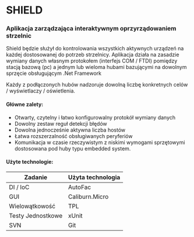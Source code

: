 # SHIELD
### Aplikacja zarządzająca interaktywnym oprzyrządowaniem strzelnic

Shield będzie służył do kontrolowania wszystkich aktywnych urządzeń na każdej dostosowanej do potrzeb strzelnicy.
Aplikacja działa na zasadzie wymiany danych własnym protokołem (interfejs COM / FTDI) pomiędzy stacją bazową (pc) a jednym lub wieloma hubami bazującymi na dowolnym sprzęcie obsługującym .Net Framework

Każdy z podłączonych hubów nadzoruje dowolną liczbę konkretnych celów / wyświetlaczy / oświetlenia.

#### Główne zalety:
- Otwarty, czytelny i łatwo konfigurowalny protokół wymiany danych
- Dowolny zestaw reguł detekcji błędów
- Dowolna jednocześnie aktywna liczba hostów
- Łatwa rozszerzalność obsługiwanych peryferiów
- Komunikacja w czasie rzeczywistym z niskimi wymogami sprzętowymi dostosowana pod huby typu embedded system.

#### Użyte technologie:
Zadanie | Użyta technologia
-------------|-------------
DI / IoC | AutoFac
GUI | Caliburn.Micro
Wielowątkowość | TPL
Testy Jednostkowe | xUnit
SVN | Git

